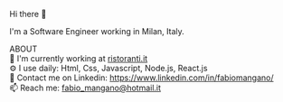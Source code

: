 Hi there 👋

I'm a Software Engineer working in Milan, Italy.  

ABOUT
<br>
🏢  I'm currently working at [ristoranti.it](https://www.ristoranti.it/)  
⚙️   I use daily: Html, Css, Javascript, Node.js, React.js  
💬  Contact me on Linkedin: https://www.linkedin.com/in/fabiomangano/    
📫  Reach me: fabio_mangano@hotmail.it  
